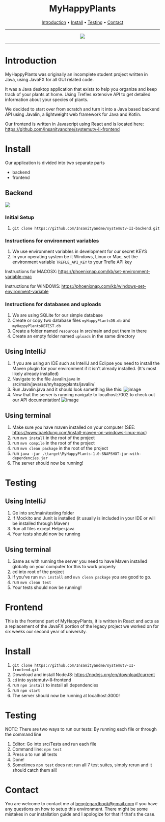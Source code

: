 <div align="center">

# MyHappyPlants
[Introduction](#introduction) • [Install](#install) • [Testing](#testing) • [Contact](#contact)

--- 
<img src="https://github.com/Insanityandme/my-happy-plants/assets/1380257/3f345eca-fbae-458a-8dc8-6db6727b023d"/> 

</div>

---

# Introduction
MyHappyPlants was originally an incomplete student project written in Java, using JavaFX for all GUI related code. 

It was a Java desktop application that exists to help you organize and keep track of your plants at home.
Using Trefles extensive API to get detailed information about your species of plants. 

We decided to start over from scratch and turn it into a Java based backend API using Javalin, a lightweight web framework for Java and Kotlin.

Our frontend is written in Javascript using React and is located here: https://github.com/Insanityandme/systemutv-II-frontend

# Install
Our application is divided into two separate parts
+ backend
+ frontend

## Backend
<img src="https://github.com/Insanityandme/my-happy-plants/assets/1380257/e976f1b8-922e-49ce-9d8e-450c451496e0"/> 

### Initial Setup
1. ```git clone https://github.com/Insanityandme/systemutv-II-backend.git```

### Instructions for environment variables
1. We use environment variables in development for our secret KEYS
2. In your operating system be it Windows, Linux or Mac, set the environment variable `TREFLE_API_KEY` to your Trefle API key

Instructions for MACOSX: https://phoenixnap.com/kb/set-environment-variable-mac

Instructions for WINDOWS: https://phoenixnap.com/kb/windows-set-environment-variable

### Instructions for databases and uploads
1. We are using SQLite for our simple database
2. Create or copy two database files  ```myHappyPlantsDB.db``` and ```myHappyPlantsDBTEST.db```
3. Create a folder named ```resources``` in src/main and put them in there
4. Create an empty folder named ```uploads``` in the same directory

## Using IntelliJ
1. If you are using an IDE such as IntelliJ and Eclipse you need to install the Maven plugin for your environment if it isn't already installed. (It's most likely already installed)
2. Navigate to the file Javalin.java in src/main/java/se/myhappyplants/javalin/
3. Run Javalin.java and it should look something like this: ![image](https://github.com/Insanityandme/systemutv-II-backend/assets/1380257/03980c76-d2d6-48ba-94a2-3be7ee24764d)
4. Now that the server is running navigate to localhost:7002 to check out our API documentation! ![image](https://github.com/Insanityandme/systemutv-II-backend/assets/1380257/01fa74d0-7c10-41f9-ac39-3c942cc34a25)

## Using terminal
1. Make sure you have maven installed on your computer (SEE: https://www.baeldung.com/install-maven-on-windows-linux-mac)
2. run ```mvn install``` in the root of the project
3. run ```mvn compile``` in the root of the project
4. run ```mvn clean package``` in the root of the project
5. run ```java -jar .\target\MyHappyPlants-1.0-SNAPSHOT-jar-with-dependencies.jar```
6. The server should now be running!

# Testing 

## Using IntelliJ
1. Go into src/main/testing folder
2. If Mockito and Junit is installed (it usually is included in your IDE or will be installed through Maven)
3. Run all files except Helper.java
4. Your tests should now be running

## Using terminal
1. Same as with running the server you need to have Maven installed globally on your computer for this to work properly
1. cd into root of the project
2. if you've run ```mvn install``` and ```mvn clean package``` you are good to go.
3. run ```mvn clean test```
4. Your tests should now be running!

# Frontend
This is the frontend part of MyHappyPlants, it is written in React and acts as a replacement of the JavaFX 
portion of the legacy project we worked on for six weeks our second year of university. 

# Install
1. ```git clone https://github.com/Insanityandme/systemutv-II-frontend.git```
2. Download and install NodeJS: https://nodejs.org/en/download/current
3. ```cd``` into systemutv-II-frontend
4. run ```npm install``` to install all dependencies
5. run ```npm start```
6. The server should now be running at localhost:3000!

# Testing
NOTE: There are two ways to run our tests: By running each file or through the command line

1. Editor: Go into src/Tests and run each file
2. Command line: ```npm test```
3. Press a to run all tests
4. Done!
5. Sometimes ```npm test``` does not run all 7 test suites, simply rerun and it should catch them all!

# Contact
You are welcome to contact me at bengtegardbook@gmail.com if you have any questions on how to setup this environment.
There might be some mistakes in our installation guide and I apologize for that if that's the case.
